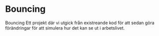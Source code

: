 # Bouncing
Bouncing
Ett projekt där vi utgick från existreande kod för att sedan göra förändringar för att simulera hur det kan se ut i arbetslivet.
